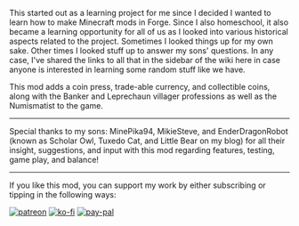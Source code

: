 This started out as a learning project for me since I decided I wanted to learn how to make Minecraft mods in Forge.
Since I also homeschool, it also became a learning opportunity for all of us as I looked into various historical aspects
related to the project. Sometimes I looked things up for my own sake. Other times I looked stuff up to answer my sons'
questions. In any case, I've shared the links to all that in the sidebar of the wiki here in case anyone is interested
in learning some random stuff like we have.

This mod adds a coin press, trade-able currency, and collectible coins, along with the Banker and Leprechaun villager
professions as well as the Numismatist to the game.

*** 
Special thanks to my sons: MinePika94, MikieSteve, and EnderDragonRobot (known as Scholar Owl, Tuxedo Cat, and Little
Bear on my blog) for all their insight, suggestions, and input with this mod regarding features, testing, game play, and
balance!
***
If you like this mod, you can support my work by either subscribing or tipping in the following ways:

[![patreon](https://artofchaos.blog/wp-content/uploads/2020/07/PatreonButton.png)](https://patreon.com/user?u=28915059) [![ko-fi](https://artofchaos.blog/wp-content/uploads/2020/07/KofiButton.png)](https://ko-fi.com/G2G19AEG) [![pay-pal](https://artofchaos.blog/wp-content/uploads/2020/07/PayPalButton.png)](https://www.paypal.me/ToadieOdie?locale.x=en_US)